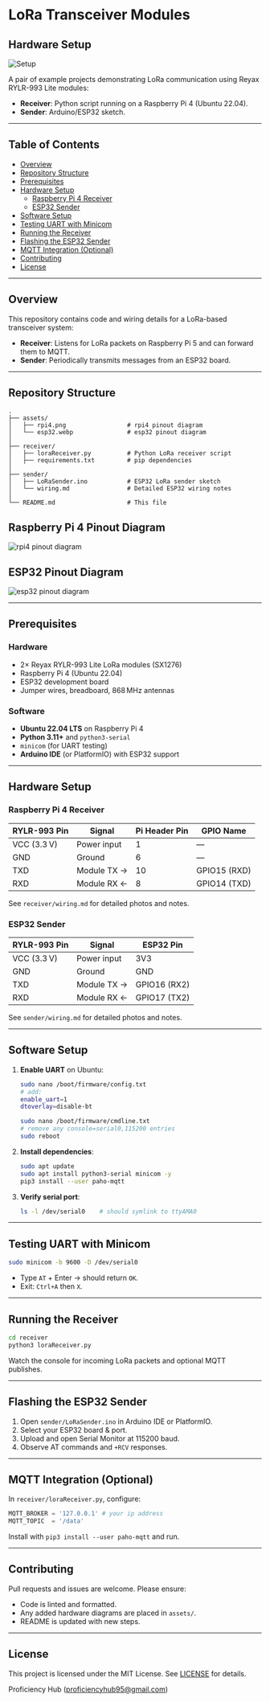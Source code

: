 # LoRa Transceiver Modules

## Hardware Setup
![Setup](assets/setup.jpeg)

A pair of example projects demonstrating LoRa communication using Reyax RYLR-993 Lite modules:

- **Receiver**: Python script running on a Raspberry Pi 4 (Ubuntu 22.04).
- **Sender**: Arduino/ESP32 sketch.

---

## Table of Contents

- [Overview](#overview)
- [Repository Structure](#repository-structure)
- [Prerequisites](#prerequisites)
- [Hardware Setup](#hardware-setup)
  - [Raspberry Pi 4 Receiver](#raspberry-pi-4-receiver)
  - [ESP32 Sender](#esp32-sender)
- [Software Setup](#software-setup)
- [Testing UART with Minicom](#testing-uart-with-minicom)
- [Running the Receiver](#running-the-receiver)
- [Flashing the ESP32 Sender](#flashing-the-esp32-sender)
- [MQTT Integration (Optional)](#mqtt-integration-optional)
- [Contributing](#contributing)
- [License](#license)

---

## Overview

This repository contains code and wiring details for a LoRa-based transceiver system:

- **Receiver**: Listens for LoRa packets on Raspberry Pi 5 and can forward them to MQTT.
- **Sender**: Periodically transmits messages from an ESP32 board.

---

## Repository Structure

```plain
.
├── assets/
│   ├── rpi4.png                 # rpi4 pinout diagram
│   └── esp32.webp               # esp32 pinout diagram
│
├── receiver/
│   ├── loraReceiver.py          # Python LoRa receiver script
│   ├── requirements.txt         # pip dependencies
│
├── sender/
│   ├── LoRaSender.ino           # ESP32 LoRa sender sketch
│   └── wiring.md                # Detailed ESP32 wiring notes
│
└── README.md                    # This file
```

## Raspberry Pi 4 Pinout Diagram
![rpi4 pinout diagram](assets/rpi4.png)


## ESP32 Pinout Diagram
![esp32 pinout diagram](assets/esp32.webp)

---

## Prerequisites

### Hardware

- 2× Reyax RYLR-993 Lite LoRa modules (SX1276)
- Raspberry Pi 4 (Ubuntu 22.04)
- ESP32 development board
- Jumper wires, breadboard, 868 MHz antennas

### Software

- **Ubuntu 22.04 LTS** on Raspberry Pi 4
- **Python 3.11+** and `python3-serial`
- `minicom` (for UART testing)
- **Arduino IDE** (or PlatformIO) with ESP32 support

---

## Hardware Setup

### Raspberry Pi 4 Receiver



| RYLR-993 Pin | Signal      | Pi Header Pin | GPIO Name    |
| ------------ | ----------- | ------------- | ------------ |
| VCC (3.3 V)  | Power input | 1             | —            |
| GND          | Ground      | 6             | —            |
| TXD          | Module TX → | 10            | GPIO15 (RXD) |
| RXD          | Module RX ← | 8             | GPIO14 (TXD) |

See `receiver/wiring.md` for detailed photos and notes.

### ESP32 Sender



| RYLR-993 Pin | Signal      | ESP32 Pin    |
| ------------ | ----------- | ------------ |
| VCC (3.3 V)  | Power input | 3V3          |
| GND          | Ground      | GND          |
| TXD          | Module TX → | GPIO16 (RX2) |
| RXD          | Module RX ← | GPIO17 (TX2) |

See `sender/wiring.md` for detailed photos and notes.

---

## Software Setup

1. **Enable UART** on Ubuntu:

   ```bash
   sudo nano /boot/firmware/config.txt
   # add:
   enable_uart=1
   dtoverlay=disable-bt

   sudo nano /boot/firmware/cmdline.txt
   # remove any console=serial0,115200 entries
   sudo reboot
   ```

2. **Install dependencies**:

   ```bash
   sudo apt update
   sudo apt install python3-serial minicom -y
   pip3 install --user paho-mqtt
   ```

3. **Verify serial port**:

   ```bash
   ls -l /dev/serial0    # should symlink to ttyAMA0
   ```

---

## Testing UART with Minicom

```bash
sudo minicom -b 9600 -D /dev/serial0
```

- Type `AT` + Enter → should return `OK`.
- Exit: `Ctrl+A` then `X`.

---

## Running the Receiver

```bash
cd receiver
python3 loraReceiver.py
```

Watch the console for incoming LoRa packets and optional MQTT publishes.

---

## Flashing the ESP32 Sender

1. Open `sender/LoRaSender.ino` in Arduino IDE or PlatformIO.
2. Select your ESP32 board & port.
3. Upload and open Serial Monitor at 115200 baud.
4. Observe AT commands and `+RCV` responses.

---

## MQTT Integration (Optional)

In `receiver/loraReceiver.py`, configure:

```python
MQTT_BROKER = '127.0.0.1' # your ip address
MQTT_TOPIC  = '/data'
```

Install with `pip3 install --user paho-mqtt` and run.

---

## Contributing

Pull requests and issues are welcome. Please ensure:

- Code is linted and formatted.
- Any added hardware diagrams are placed in `assets/`.
- README is updated with new steps.

---

## License

This project is licensed under the MIT License. See [LICENSE](LICENSE) for details.

Proficiency Hub ([proficiencyhub95@gmail.com](mailto\:proficiencyhub95@gmail.com))

